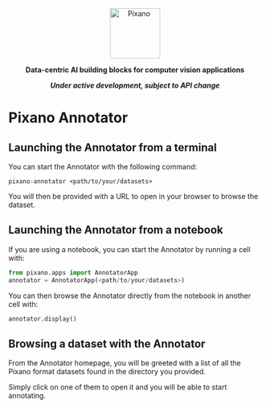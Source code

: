 <div align="center">

<picture>
    <img src="https://raw.githubusercontent.com/pixano/pixano/main/images/pixano_logo.png" alt="Pixano" height="100"/>
</picture>

<br/>

**Data-centric AI building blocks for computer vision applications**

***Under active development, subject to API change***

</div>


# Pixano Annotator

## Launching the Annotator from a terminal

You can start the Annotator with the following command:

```shell
pixano-annotator <path/to/your/datasets>
```

You will then be provided with a URL to open in your browser to browse the dataset.

## Launching the Annotator from a notebook

If you are using a notebook, you can start the Annotator by running a cell with:

```python
from pixano.apps import AnnotatorApp
annotator = AnnotatorApp(<path/to/your/datasets>)
```

You can then browse the Annotator directly from the notebook in another cell with:

```python
annotator.display()
```

## Browsing a dataset with the Annotator

From the Annotator homepage, you will be greeted with a list of all the Pixano format datasets found in the directory you provided.

Simply click on one of them to open it and you will be able to start annotating.
